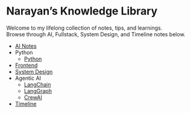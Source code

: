 # Narayan’s Knowledge Library

Welcome to my lifelong collection of notes, tips, and learnings.  
Browse through AI, Fullstack, System Design, and Timeline notes below.

- [AI Notes](ai/transformers.md)
- Python
  - [Python](python/python.md)
- [Frontend](fullstack/react-performance.md)
- [System Design](system-design/cache-strategies.md)
- Agentic AI
  - [LangChain](agentic/langchain.md)
  - [LangGraph](agentic/langgraph.md)
  - [CrewAI](agentic/crewai.md)
- [Timeline](timeline/2025-08-week3.md)

